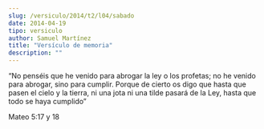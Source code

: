 ```yaml
---
slug: /versiculo/2014/t2/l04/sabado
date: 2014-04-19
tipo: versiculo
author: Samuel Martínez
title: "Versículo de memoria"
description: ""
---
```


“No penséis que he venido para abrogar la ley o los profetas; no he venido para abrogar, sino para cumplir. Porque de cierto os digo que hasta que pasen el cielo y la tierra, ni una jota ni una tilde pasará de la Ley, hasta que todo se haya cumplido”

Mateo 5:17 y 18
